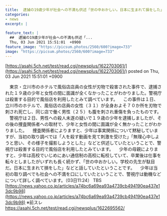 ```yaml
---
title:  逮捕の19歳少年が社会への不満も供述「世の中おかしい。日本に生まれて損をした」  ★4  
categories:
- news
excerpt: |
  
feature_text: |
  ##  逮捕の19歳少年が社会への不満も供述「...
  Thu, 03 Jun 2021 15:51:01  +0900
feature_image: "https://picsum.photos/2560/600?image=733"
image: "https://picsum.photos/2560/600?image=733"
---
```


[https://asahi.5ch.net/test/read.cgi/newsplus/1622703061/](https://asahi.5ch.net/test/read.cgi/newsplus/1622703061/)
posted on Thu, 03 Jun 2021 15:51:01  +0900

<!--more-->

　東京・立川市のホテルで風俗店店員の女性が刃物で殺害された事件で、逮捕された１９歳の少年と女性の間に面識が全くなかったことがわかりました。警視庁は殺害する目的で風俗店を利用したとみて調べています。 　この事件は１日、立川市のホテルで、風俗店の店員の女性（３１）が全身およそ７０か所を刃物で刺され死亡し、同じ店で働く男性（２５）も腹を刺され重傷を負ったものです。 　警視庁は２日、男性への殺人未遂の疑いで１９歳の少年を逮捕しましたが、その後の捜査関係者への取材で、少年と女性の間に面識が全く無かったことがわかりました。 　捜査関係者によりますと、少年は事実関係について黙秘していますが、当初の取り調べでは「人を殺す動画を見て刺激を受けた」「無理心中しようと思い、その様子を撮影しようとした」などと供述していたということで、警視庁は殺害する目的で風俗店を利用したとみています。 　少年の母親によりますと、少年は高校でいじめにあい通信制の高校に転校していて、卒業後は仕事を転々としましたがいずれも長く続かず、「世の中おかしい。学校の先生が駄目だ。日本に生まれて損をした」などと話していたということです。 　少年は当初の取り調べでも社会への不満を口にしていたということで、警視庁は動機などについて詳しく調べています。（03日11:24） TBS [https://news.yahoo.co.jp/articles/a74bc6a69ea93a4739cb494190ea437e13dc9b98](https://news.yahoo.co.jp/articles/a74bc6a69ea93a4739cb494190ea437e13dc9b98) ※前スレ https://asahi.5ch.net/test/read.cgi/newsplus/1622695562/
